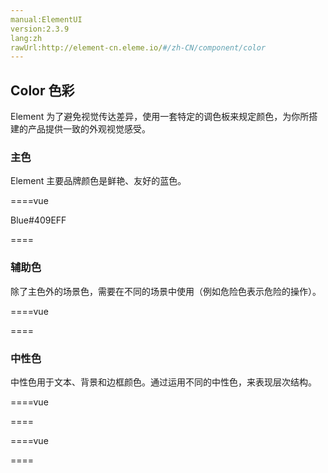 ```yaml
---
manual:ElementUI
version:2.3.9
lang:zh
rawUrl:http://element-cn.eleme.io/#/zh-CN/component/color
---
```



##  Color 色彩<a name="color-se-cai"></a>


Element 为了避免视觉传达差异，使用一套特定的调色板来规定颜色，为你所搭建的产品提供一致的外观视觉感受。


###  主色<a name="zhu-se"></a>


Element 主要品牌颜色是鲜艳、友好的蓝色。

====vue

<template><div class='block'>
<span>Blue</span>
<span>#409EFF</span>
</div></template>
Blue#409EFF

<style>
.block {
 background:#409EFF;
color:white;
width:12rem;
height:5rem;
padding:0 1rem;
line-height:5rem;
font-size:14px;
}

</style>
====



###  辅助色<a name="fu-zhu-se"></a>


除了主色外的场景色，需要在不同的场景中使用（例如危险色表示危险的操作）。

====vue
<template><div>

<div v-for='item in list' class='block' :style="{background:item.color}">
{{item.label}} {{item.color}}
</div>

</div></template>

<script>

module.exports = {
data(){

return {
	list:[
      {label:"Success", color:"#67C23A"}
       , {label:"Warning", color:"#E6A23C"}
    	,{label:"Danger", color:"#F56C6C"}
      ,{label:"Info", color:"#909399"}
    ]
}

}
}
</script>

<style>
.block {
color:white;
width:12rem;
height:5rem;
padding:0 1rem;
line-height:5rem;
font-size:14px;
margin:.5rem 0;
}

</style>

====




###  中性色<a name="zhong-xing-se"></a>


中性色用于文本、背景和边框颜色。通过运用不同的中性色，来表现层次结构。

====vue
<template><div>

<div v-for='item in list' class='block' :style="{background:item.color}">
{{item.label}} {{item.color}}
</div>

</div></template>

<script>

module.exports = {
data(){

return {
	list:[
      {label:"主要文字", color:"#303133"}
       , {label:"常规文字", color:"#606266"}
    	,{label:"次要文字", color:"#909399"}
      ,{label:"占位文字", color:"#C0C4CC"}
    ]
}

}
}
</script>

<style>
.block {
color:white;
width:12rem;
height:5rem;
padding:0 1rem;
line-height:5rem;
font-size:14px;
margin:.5rem 0;
}

</style>

====

====vue
<template><div>

<div v-for='item in list' class='block' :style="{background:item.color}">
{{item.label}} {{item.color}}
</div>

</div></template>

<script>

module.exports = {
data(){

return {
	list:[
      {label:"一级边框", color:"#DCDFE6"}
      ,{label:"二级边框", color:"#E4E7ED"}
      ,{label:"三级边框", color:"#EBEEF5"}
      ,{label:"四级边框", color:"#F2F6FC"}
    ]
}

}
}
</script>

<style>
.block {
color:#606266;
width:12rem;
height:5rem;
padding:0 1rem;
line-height:5rem;
font-size:14px;
margin:.5rem 0;
}

</style>

====





